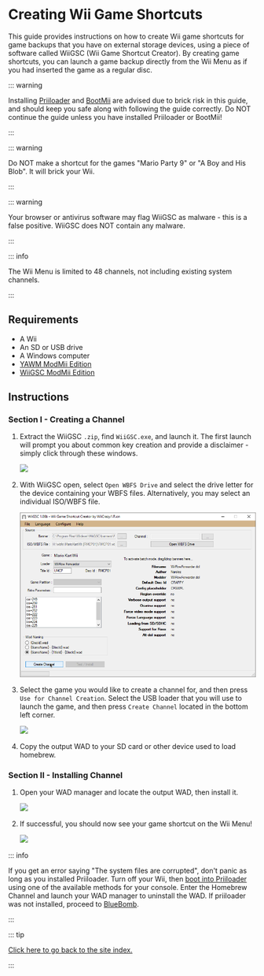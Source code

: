 # Creating Wii Game Shortcuts

This guide provides instructions on how to create Wii game shortcuts for game backups that you have on external storage devices, using a piece of software called WiiGSC (Wii Game Shortcut Creator). By creating game shortcuts, you can launch a game backup directly from the Wii Menu as if you had inserted the game as a regular disc.

::: warning

Installing [Priiloader](priiloader) and [BootMii](bootmii) are advised due to brick risk in this guide, and should keep you safe along with following the guide correctly. Do NOT continue the guide unless you have installed Priiloader or BootMii!

:::

::: warning

Do NOT make a shortcut for the games "Mario Party 9" or "A Boy and His Blob". It will brick your Wii.

:::

::: warning

Your browser or antivirus software may flag WiiGSC as malware - this is a false positive. WiiGSC does NOT contain any malware.

:::

::: info

The Wii Menu is limited to 48 channels, not including existing system channels.

:::

## Requirements

- A Wii
- An SD or USB drive
- A Windows computer
- [YAWM ModMii Edition](yawmme)
- [WiiGSC ModMii Edition](https://github.com/modmii/WiiGSC/releases)

## Instructions

### Section I - Creating a Channel

1. Extract the WiiGSC `.zip`, find `WiiGSC.exe`, and launch it. The first launch will prompt you about common key creation and provide a disclaimer - simply click through these windows.

    ![](/images/desktop-apps/wiigsc/wiigsc-disclaimer.png)

2. With WiiGSC open, select `Open WBFS Drive` and select the drive letter for the device containing your WBFS files. Alternatively, you may select an individual ISO/WBFS file.

    ![](/images/desktop-apps/wiigsc/wiigsc-selection.png)

3. Select the game you would like to create a channel for, and then press `Use for Channel Creation`. Select the USB loader that you will use to launch the game, and then press `Create Channel` located in the bottom left corner.

    ![](/images/desktop-apps/wiigsc/wiigsc-creation.png)

4. Copy the output WAD to your SD card or other device used to load homebrew.

### Section II - Installing Channel

1. Open your WAD manager and locate the output WAD, then install it.

    ![](/images/desktop-apps/wiigsc/wiigsc-install.png)

2. If successful, you should now see your game shortcut on the Wii Menu!

    ![](/images/desktop-apps/wiigsc/wiigsc-success.png)

::: info

If you get an error saying "The system files are corrupted", don't panic as long as you installed Priiloader. Turn off your Wii, then [boot into Priiloader](priiloader#section-iii---entering-priiloader) using one of the available methods for your console. Enter the Homebrew Channel and launch your WAD manager to uninstall the WAD. If priiloader was not installed, proceed to [BlueBomb](bluebomb).

:::

::: tip

[Click here to go back to the site index.](site-navigation)

:::
